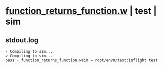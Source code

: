 # [function_returns_function.w](../../../../examples/tests/valid/function_returns_function.w) | test | sim

## stdout.log
```log
- Compiling to sim...
✔ Compiling to sim...
pass ─ function_returns_function.wsim » root/env0/test:inflight test
```

